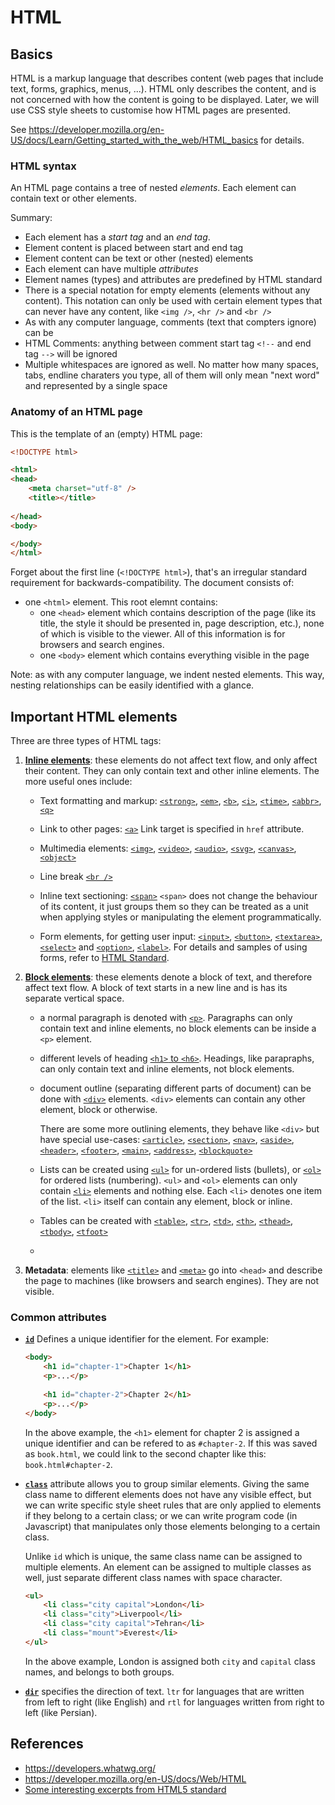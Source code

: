 
# HTML


## Basics

HTML is a markup language that describes content (web pages that include text, forms, graphics, menus, ...).
HTML only describes the content, and is not concerned with how the content is going to be displayed. Later,
we will use CSS style sheets to customise how HTML pages are presented.

See https://developer.mozilla.org/en-US/docs/Learn/Getting_started_with_the_web/HTML_basics for details.

### HTML syntax

An HTML page contains a tree of nested _elements_. Each element can contain text or other elements.

Summary:
  - Each element has a _start tag_ and an _end tag_.
  - Element content is placed between start and end tag
  - Element content can be text or other (nested) elements
  - Each element can have multiple _attributes_
  - Element names (types) and attributes are predefined by HTML standard
  - There is a special notation for empty elements (elements without any content).
    This notation can only be used with certain element types that can never have any content, like
    `<img />`, `<hr />` and `<br />`
  - As with any computer language, comments (text that compters ignore) can be  
  - HTML Comments: anything between comment start tag `<!--` and end tag `-->` will be ignored
  - Multiple whitespaces are ignored as well. No matter how many spaces, tabs, endline charaters you type,
    all of them will only mean "next word" and represented by a single space



### Anatomy of an HTML page

This is the template of an (empty) HTML page:

```html
<!DOCTYPE html>

<html>
<head>
    <meta charset="utf-8" />
    <title></title>
    
</head>
<body>

</body>
</html>
```

Forget about the first line (`<!DOCTYPE html>`), that's an irregular standard requirement for
backwards-compatibility. The document consists of:

  - one `<html>` element. This root elemnt contains:
      - one `<head>` element which contains description of the page (like its title, the style
        it should be presented in, page description, etc.), none of which is visible to the viewer.
        All of this information is for browsers and search engines.
      - one `<body>` element which contains everything visible in the page

Note: as with any computer language, we indent nested elements. This way, nesting relationships
can be easily identified with a glance.


## Important HTML elements

Three are three types of HTML tags:

 1. **[Inline elements](https://developer.mozilla.org/en-US/docs/Web/HTML/Inline_elements)**:
    these elements do not affect text flow, and only affect their content. They can only contain text
    and other inline elements. The more useful ones include:
    
      - Text formatting and markup: [`<strong>`](https://developer.mozilla.org/en-US/docs/Web/HTML/Element/strong),
        [`<em>`](https://developer.mozilla.org/en-US/docs/Web/HTML/Element/em),
        [`<b>`](https://developer.mozilla.org/en-US/docs/Web/HTML/Element/b),
        [`<i>`](https://developer.mozilla.org/en-US/docs/Web/HTML/Element/i),
        [`<time>`](https://developer.mozilla.org/en-US/docs/Web/HTML/Element/time),
        [`<abbr>`](https://developer.mozilla.org/en-US/docs/Web/HTML/Element/abbr),
        [`<q>`](https://developer.mozilla.org/en-US/docs/Web/HTML/Element/q)

      - Link to other pages: [`<a>`](https://developer.mozilla.org/en-US/docs/Web/HTML/Element/a)
        Link target is specified in `href` attribute.
        
      - Multimedia elements: [`<img>`](https://developer.mozilla.org/en-US/docs/Web/HTML/Element/img),
        [`<video>`](https://developer.mozilla.org/en-US/docs/Web/HTML/Element/video),
        [`<audio>`](https://developer.mozilla.org/en-US/docs/Web/HTML/Element/audio),
        [`<svg>`](https://developer.mozilla.org/en-US/docs/SVG_In_HTML_Introduction),
        [`<canvas>`](https://developer.mozilla.org/en-US/docs/Web/HTML/Element/canvas),
        [`<object>`](https://developer.mozilla.org/en-US/docs/Web/HTML/Element/object)
        
      - Line break [`<br />`](https://developer.mozilla.org/en-US/docs/Web/HTML/Element/br)
      
      - Inline text sectioning: [`<span>`](https://developer.mozilla.org/en-US/docs/Web/HTML/Element/span)
        `<span>` does not change the behaviour of its content, it just groups them so they can be treated
        as a unit when applying styles or manipulating the element programmatically.
        
      - Form elements, for getting user input:
        [`<input>`](https://developer.mozilla.org/en-US/docs/Web/HTML/Element/input),
        [`<button>`](https://developer.mozilla.org/en-US/docs/Web/HTML/Element/button),
        [`<textarea>`](https://developer.mozilla.org/en-US/docs/Web/HTML/Element/textarea),
        [`<select>`](https://developer.mozilla.org/en-US/docs/Web/HTML/Element/select) and
        [`<option>`](https://developer.mozilla.org/en-US/docs/Web/HTML/Element/option),
        [`<label>`](https://developer.mozilla.org/en-US/docs/Web/HTML/Element/label).
        For details and samples of using forms, refer to
        [HTML Standard](https://developers.whatwg.org/forms.html#forms).
        
 2. **[Block elements](https://developer.mozilla.org/en-US/docs/Web/HTML/Block-level_elements)**:
    these elements denote a block of text, and therefore affect text flow. A block of text starts in a new
    line and is has its separate vertical space.
    
      - a normal paragraph is denoted with [`<p>`](https://developer.mozilla.org/en-US/docs/Web/HTML/Element/p).
        Paragraphs can only contain text and inline elements, no block elements can be inside a `<p>` element.
      
      - different levels of heading [`<h1>` to `<h6>`](https://developer.mozilla.org/en-US/docs/Web/HTML/Element/h1%E2%80%93h6).
        Headings, like parapraphs, can only contain text and inline elements, not block elements.
      
      - document outline (separating different parts of document) can be done with
        [`<div>`](https://developer.mozilla.org/en-US/docs/Web/HTML/Element/div) elements. `<div>` elements
        can contain any other element, block or otherwise.
        
        There are some more outlining elements, they behave like `<div>` but have special use-cases:
        [`<article>`](https://developer.mozilla.org/en-US/docs/Web/HTML/Element/article),
        [`<section>`](https://developer.mozilla.org/en-US/docs/Web/HTML/Element/section),
        [`<nav>`](https://developer.mozilla.org/en-US/docs/Web/HTML/Element/nav),
        [`<aside>`](https://developer.mozilla.org/en-US/docs/Web/HTML/Element/aside),
        [`<header>`](https://developer.mozilla.org/en-US/docs/Web/HTML/Element/header),
        [`<footer>`](https://developer.mozilla.org/en-US/docs/Web/HTML/Element/footer),
        [`<main>`](https://developer.mozilla.org/en-US/docs/Web/HTML/Element/main),
        [`<address>`](https://developer.mozilla.org/en-US/docs/Web/HTML/Element/address),
        [`<blockquote>`](https://developer.mozilla.org/en-US/docs/Web/HTML/Element/blockquote)
        
      - Lists can be created using [`<ul>`](https://developer.mozilla.org/en-US/docs/Web/HTML/Element/ul)
        for un-ordered lists (bullets), or [`<ol>`](https://developer.mozilla.org/en-US/docs/Web/HTML/Element/ol)
        for ordered lists (numbering). `<ul>` and `<ol>` elements can only contain
        [`<li>`](https://developer.mozilla.org/en-US/docs/Web/HTML/Element/li) elements and nothing else.
        Each `<li>` denotes one item of the list. `<li>` itself can contain any element, block or inline.
        
      - Tables can be created with
        [`<table>`](https://developer.mozilla.org/en-US/docs/Web/HTML/Element/table),
        [`<tr>`](https://developer.mozilla.org/en-US/docs/Web/HTML/Element/tr),
        [`<td>`](https://developer.mozilla.org/en-US/docs/Web/HTML/Element/td),
        [`<th>`](https://developer.mozilla.org/en-US/docs/Web/HTML/Element/th),
        [`<thead>`](https://developer.mozilla.org/en-US/docs/Web/HTML/Element/thead),
        [`<tbody>`](https://developer.mozilla.org/en-US/docs/Web/HTML/Element/tbody),
        [`<tfoot>`](https://developer.mozilla.org/en-US/docs/Web/HTML/Element/tfoot)
        
      - 

 3. **Metadata**: elements like [`<title>`](https://developer.mozilla.org/en-US/docs/Web/HTML/Element/title)
    and [`<meta>`](https://developer.mozilla.org/en-US/docs/Web/HTML/Element/meta) go into `<head>` and
    describe the page to machines (like browsers and search engines). They are not visible.

### Common attributes

  - **[`id`](https://developer.mozilla.org/en-US/docs/Web/HTML/Global_attributes/id)**
    Defines a unique identifier for the element. For example:
    
    ```html
    <body>
        <h1 id="chapter-1">Chapter 1</h1>
        <p>...</p>
        
        <h1 id="chapter-2">Chapter 2</h1>
        <p>...</p>
    </body>
    ```
    
    In the above example, the `<h1>` element for chapter 2 is assigned a unique identifier and can be refered
    to as `#chapter-2`. If this was saved as `book.html`, we could link to the second chapter like this:
    `book.html#chapter-2`.
    
  - **[`class`](https://developer.mozilla.org/en-US/docs/Web/HTML/Global_attributes/class)**
    attribute allows you to group similar elements. Giving the same class name to different elements does not
    have any visible effect, but we can write specific style sheet rules that are only applied to elements if
    they belong to a certain class; or we can write program code (in Javascript) that manipulates only those
    elements belonging to a certain class.
    
    Unlike `id` which is unique, the same class name can be assigned to multiple elements. An element can be
    assigned to multiple classes as well, just separate different class names with space character.
    
    ```html
    <ul>
        <li class="city capital">London</li>
        <li class="city">Liverpool</li>
        <li class="city capital">Tehran</li>
        <li class="mount">Everest</li>
    </ul>
    ```
    
    In the above example, London is assigned both `city` and `capital` class names, and belongs to both groups.
    
  - **[`dir`](https://developer.mozilla.org/en-US/docs/Web/HTML/Global_attributes/dir)**
    specifies the direction of text. `ltr` for languages that are written from left to right (like English) and
    `rtl` for languages written from right to left (like Persian).


## References

  - https://developers.whatwg.org/
  - https://developer.mozilla.org/en-US/docs/Web/HTML
  - [Some interesting excerpts from HTML5 standard](excerpts.html)
